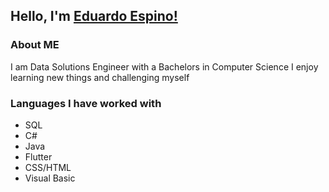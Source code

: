 ## Hello, I'm [Eduardo Espino!](https://www.linkedin.com/in/eduardo-espino11/)

### About ME
I am Data Solutions Engineer with a Bachelors in Computer Science
I enjoy learning new things and challenging myself


### Languages I have worked with
- SQL
- C#
- Java
- Flutter
- CSS/HTML
- Visual Basic


<!--
**eespino11/eespino11** is a ✨ _special_ ✨ repository because its `README.md` (this file) appears on your GitHub profile.

Here are some ideas to get you started:

- 🔭 I’m currently working on ...
- 🌱 I’m currently learning ...
- 👯 I’m looking to collaborate on ...
- 🤔 I’m looking for help with ...
- 💬 Ask me about ...
- 📫 How to reach me: ...
- 😄 Pronouns: ...
- ⚡ Fun fact: ...
-->
